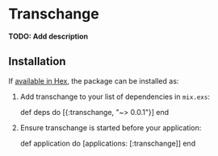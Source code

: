 # Transchange

**TODO: Add description**

## Installation

If [available in Hex](https://hex.pm/docs/publish), the package can be installed as:

  1. Add transchange to your list of dependencies in `mix.exs`:

        def deps do
          [{:transchange, "~> 0.0.1"}]
        end

  2. Ensure transchange is started before your application:

        def application do
          [applications: [:transchange]]
        end
